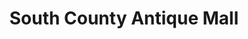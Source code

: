 ---
title: "South County Antique Mall"
url: /st-louis/south-county-antique-mall/
shop: Antiquitäten
---
